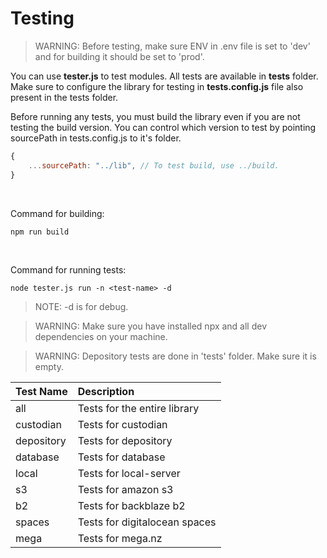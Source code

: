 # **Testing**

> WARNING: Before testing, make sure ENV in .env file is set to 'dev' and for building it should be set to 'prod'.

You can use **tester.js** to test modules. All tests are available in **tests** folder. Make sure to configure the library for testing in **tests.config.js** file also present in the tests folder.

Before running any tests, you must build the library even if you are not testing the build version. You can control which version to test by pointing sourcePath in tests.config.js to it's folder.

```js
{
    ...sourcePath: "../lib", // To test build, use ../build.
}
```

</br>

Command for building:
```
npm run build
```

</br>

Command for running tests:
```
node tester.js run -n <test-name> -d
```

> NOTE: -d is for debug.

> WARNING: Make sure you have installed npx and all dev dependencies on your machine.

> WARNING: Depository tests are done in 'tests' folder. Make sure it is empty.

| Test Name | Description |
| :--- |    :---   |
| all | Tests for the entire library |
| custodian | Tests for custodian |
| depository | Tests for depository |
| database | Tests for database |
| local | Tests for local-server |
| s3 | Tests for amazon s3 |
| b2 | Tests for backblaze b2 |
| spaces | Tests for digitalocean spaces |
| mega | Tests for mega.nz |

